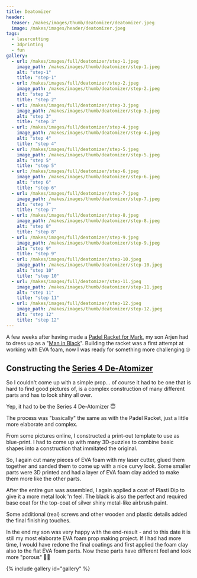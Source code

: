 ```yaml
---
title: Deatomizer
header:
  teaser: /makes/images/thumb/deatomizer/deatomizer.jpeg
  image: /makes/images/header/deatomizer.jpeg
tags:
  - lasercutting
  - 3dprinting
  - fun
gallery:
  - url: /makes/images/full/deatomizer/step-1.jpeg
    image_path: /makes/images/thumb/deatomizer/step-1.jpeg
    alt: "step-1"
    title: "step-1"
  - url: /makes/images/full/deatomizer/step-2.jpeg
    image_path: /makes/images/thumb/deatomizer/step-2.jpeg
    alt: "step 2"
    title: "step 2"
  - url: /makes/images/full/deatomizer/step-3.jpeg
    image_path: /makes/images/thumb/deatomizer/step-3.jpeg
    alt: "step 3"
    title: "step 3"
  - url: /makes/images/full/deatomizer/step-4.jpeg
    image_path: /makes/images/thumb/deatomizer/step-4.jpeg
    alt: "step 4"
    title: "step 4"
  - url: /makes/images/full/deatomizer/step-5.jpeg
    image_path: /makes/images/thumb/deatomizer/step-5.jpeg
    alt: "step 5"
    title: "step 5"
  - url: /makes/images/full/deatomizer/step-6.jpeg
    image_path: /makes/images/thumb/deatomizer/step-6.jpeg
    alt: "step 6"
    title: "step 6"
  - url: /makes/images/full/deatomizer/step-7.jpeg
    image_path: /makes/images/thumb/deatomizer/step-7.jpeg
    alt: "step 7"
    title: "step 7"
  - url: /makes/images/full/deatomizer/step-8.jpeg
    image_path: /makes/images/thumb/deatomizer/step-8.jpeg
    alt: "step 8"
    title: "step 8"
  - url: /makes/images/full/deatomizer/step-9.jpeg
    image_path: /makes/images/thumb/deatomizer/step-9.jpeg
    alt: "step 9"
    title: "step 9"
  - url: /makes/images/full/deatomizer/step-10.jpeg
    image_path: /makes/images/thumb/deatomizer/step-10.jpeg
    alt: "step 10"
    title: "step 10"
  - url: /makes/images/full/deatomizer/step-11.jpeg
    image_path: /makes/images/thumb/deatomizer/step-11.jpeg
    alt: "step 11"
    title: "step 11"
  - url: /makes/images/full/deatomizer/step-12.jpeg
    image_path: /makes/images/thumb/deatomizer/step-12.jpeg
    alt: "step 12"
    title: "step 12"
---
```


A few weeks after having made a [Padel Racket for Mark](Padel-racket), my son Arjen had to dress up as a "[Man in Black](https://www.imdb.com/title/tt0119654/)". Building the racket was a first attempt at working with EVA foam, now I was ready for something more challenging 🙄

## Constructing the [Series 4 De-Atomizer](https://meninblack.fandom.com/wiki/Series_4_De-Atomizer)

So I couldn't come up with a simple prop... of course it had to be one that is hard to find good pictures of, is a complex construction of many different parts and has to look shiny all over.

Yep, it had to be the Series 4 De-Atomizer 😇

The process was "basically" the same as with the Padel Racket, just a little more elaborate and complex.

From some pictures online, I constructed a print-out template to use as blue-print. I had to come up with many 3D-puzzles to combine basic shapes into a construction that immitated the original.

So, I again cut many pieces of EVA foam with my laser cutter, glued them together and sanded them to come up with a nice curvy look. Some smaller parts were 3D printed and had a layer of EVA foam clay added to make them more like the other parts.

After the entire gun was assembled, I again applied a coat of Plasti Dip to give it a more metal look 'n feel. The black is also the perfect and required base coat for the top-coat of silver shiny metal-like airbrush paint.

Some additional (real) screws and other wooden and plastic details added the final finishing touches.

In the end my son was very happy with the end-result - and to this date it is still my most elaborate EVA foam prop making project. If I had had more time, I would have redone the final coatings and first applied the foam clay also to the flat EVA foam parts. Now these parts have different feel and look more "porous" 🤷‍♂️

{% include gallery id="gallery" %}
